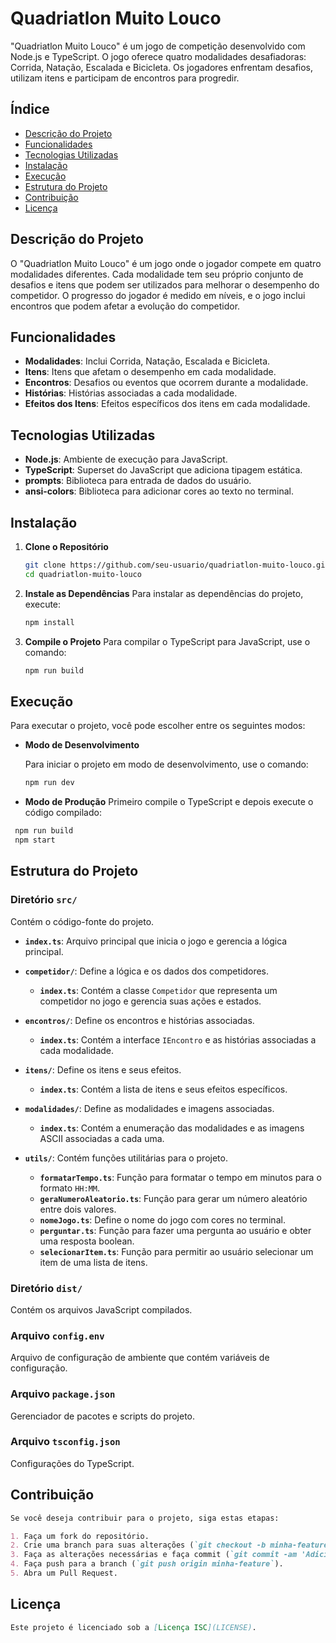 # Quadriatlon Muito Louco

"Quadriatlon Muito Louco" é um jogo de competição desenvolvido com Node.js e TypeScript. O jogo oferece quatro modalidades desafiadoras: Corrida, Natação, Escalada e Bicicleta. Os jogadores enfrentam desafios, utilizam itens e participam de encontros para progredir.

## Índice

- [Descrição do Projeto](#descrição-do-projeto)
- [Funcionalidades](#funcionalidades)
- [Tecnologias Utilizadas](#tecnologias-utilizadas)
- [Instalação](#instalação)
- [Execução](#execução)
- [Estrutura do Projeto](#estrutura-do-projeto)
- [Contribuição](#contribuição)
- [Licença](#licença)

## Descrição do Projeto

O "Quadriatlon Muito Louco" é um jogo onde o jogador compete em quatro modalidades diferentes. Cada modalidade tem seu próprio conjunto de desafios e itens que podem ser utilizados para melhorar o desempenho do competidor. O progresso do jogador é medido em níveis, e o jogo inclui encontros que podem afetar a evolução do competidor.

## Funcionalidades

- **Modalidades**: Inclui Corrida, Natação, Escalada e Bicicleta.
- **Itens**: Itens que afetam o desempenho em cada modalidade.
- **Encontros**: Desafios ou eventos que ocorrem durante a modalidade.
- **Histórias**: Histórias associadas a cada modalidade.
- **Efeitos dos Itens**: Efeitos específicos dos itens em cada modalidade.

## Tecnologias Utilizadas

- **Node.js**: Ambiente de execução para JavaScript.
- **TypeScript**: Superset do JavaScript que adiciona tipagem estática.
- **prompts**: Biblioteca para entrada de dados do usuário.
- **ansi-colors**: Biblioteca para adicionar cores ao texto no terminal.

## Instalação

1. **Clone o Repositório**

   ```bash
   git clone https://github.com/seu-usuario/quadriatlon-muito-louco.git
   cd quadriatlon-muito-louco
   ```

2. **Instale as Dependências**
   Para instalar as dependências do projeto, execute:
   ```bash
   npm install
   ```
3. **Compile o Projeto**
   Para compilar o TypeScript para JavaScript, use o comando:
   ```bash
   npm run build
   ```

## Execução

Para executar o projeto, você pode escolher entre os seguintes modos:

- **Modo de Desenvolvimento**

  Para iniciar o projeto em modo de desenvolvimento, use o comando:

  ```bash
  npm run dev
  ```

- **Modo de Produção**
  Primeiro compile o TypeScript e depois execute o código compilado:

```bash
 npm run build
 npm start
```

## Estrutura do Projeto

### Diretório `src/`

Contém o código-fonte do projeto.

- **`index.ts`**: Arquivo principal que inicia o jogo e gerencia a lógica principal.
- **`competidor/`**: Define a lógica e os dados dos competidores.

  - **`index.ts`**: Contém a classe `Competidor` que representa um competidor no jogo e gerencia suas ações e estados.

- **`encontros/`**: Define os encontros e histórias associadas.

  - **`index.ts`**: Contém a interface `IEncontro` e as histórias associadas a cada modalidade.

- **`itens/`**: Define os itens e seus efeitos.

  - **`index.ts`**: Contém a lista de itens e seus efeitos específicos.

- **`modalidades/`**: Define as modalidades e imagens associadas.

  - **`index.ts`**: Contém a enumeração das modalidades e as imagens ASCII associadas a cada uma.

- **`utils/`**: Contém funções utilitárias para o projeto.
  - **`formatarTempo.ts`**: Função para formatar o tempo em minutos para o formato `HH:MM`.
  - **`geraNumeroAleatorio.ts`**: Função para gerar um número aleatório entre dois valores.
  - **`nomeJogo.ts`**: Define o nome do jogo com cores no terminal.
  - **`perguntar.ts`**: Função para fazer uma pergunta ao usuário e obter uma resposta boolean.
  - **`selecionarItem.ts`**: Função para permitir ao usuário selecionar um item de uma lista de itens.

### Diretório `dist/`

Contém os arquivos JavaScript compilados.

### Arquivo `config.env`

Arquivo de configuração de ambiente que contém variáveis de configuração.

### Arquivo `package.json`

Gerenciador de pacotes e scripts do projeto.

### Arquivo `tsconfig.json`

Configurações do TypeScript.

## Contribuição

```markdown
Se você deseja contribuir para o projeto, siga estas etapas:

1. Faça um fork do repositório.
2. Crie uma branch para suas alterações (`git checkout -b minha-feature`).
3. Faça as alterações necessárias e faça commit (`git commit -am 'Adiciona nova feature'`).
4. Faça push para a branch (`git push origin minha-feature`).
5. Abra um Pull Request.
```

## Licença

```markdown
Este projeto é licenciado sob a [Licença ISC](LICENSE).
```
